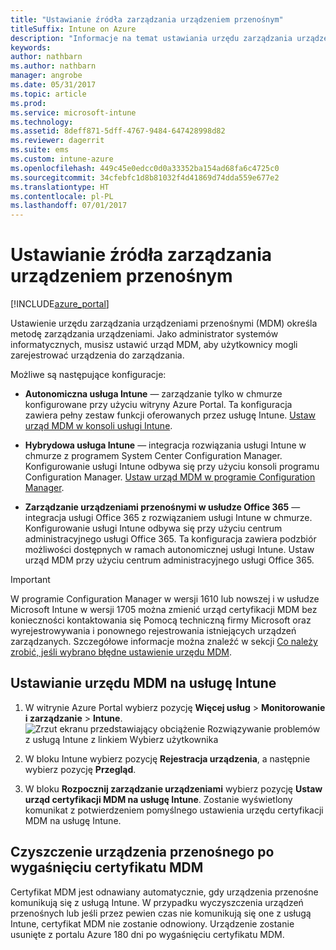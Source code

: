 ```yaml
---
title: "Ustawianie źródła zarządzania urządzeniem przenośnym"
titleSuffix: Intune on Azure
description: "Informacje na temat ustawiania urzędu zarządzania urządzeniami mobilnymi w usłudze Intune. \""
keywords: 
author: nathbarn
ms.author: nathbarn
manager: angrobe
ms.date: 05/31/2017
ms.topic: article
ms.prod: 
ms.service: microsoft-intune
ms.technology: 
ms.assetid: 8deff871-5dff-4767-9484-647428998d82
ms.reviewer: dagerrit
ms.suite: ems
ms.custom: intune-azure
ms.openlocfilehash: 449c45e0edcc0d0a33352ba154ad68fa6c4725c0
ms.sourcegitcommit: 34cfebfc1d8b81032f4d41869d74dda559e677e2
ms.translationtype: HT
ms.contentlocale: pl-PL
ms.lasthandoff: 07/01/2017
---
```

# <a name="set-the-mobile-device-management-authority"></a>Ustawianie źródła zarządzania urządzeniem przenośnym

[!INCLUDE[azure_portal](./includes/azure_portal.md)]

Ustawienie urzędu zarządzania urządzeniami przenośnymi (MDM) określa metodę zarządzania urządzeniami. Jako administrator systemów informatycznych, musisz ustawić urząd MDM, aby użytkownicy mogli zarejestrować urządzenia do zarządzania.

Możliwe są następujące konfiguracje:

- **Autonomiczna usługa Intune** — zarządzanie tylko w chmurze konfigurowane przy użyciu witryny Azure Portal. Ta konfiguracja zawiera pełny zestaw funkcji oferowanych przez usługę Intune. [Ustaw urząd MDM w konsoli usługi Intune](#mdm-authority-set-to-intune).

- **Hybrydowa usługa Intune** — integracja rozwiązania usługi Intune w chmurze z programem System Center Configuration Manager. Konfigurowanie usługi Intune odbywa się przy użyciu konsoli programu Configuration Manager. [Ustaw urząd MDM w programie Configuration Manager](https://docs.microsoft.com/sccm/mdm/deploy-use/configure-intune-subscription).

- **Zarządzanie urządzeniami przenośnymi w usłudze Office 365** — integracja usługi Office 365 z rozwiązaniem usługi Intune w chmurze. Konfigurowanie usługi Intune odbywa się przy użyciu centrum administracyjnego usługi Office 365. Ta konfiguracja zawiera podzbiór możliwości dostępnych w ramach autonomicznej usługi Intune. Ustaw urząd MDM przy użyciu centrum administracyjnego usługi Office 365.

>[!IMPORTANT]    
W programie Configuration Manager w wersji 1610 lub nowszej i w usłudze Microsoft Intune w wersji 1705 można zmienić urząd certyfikacji MDM bez konieczności kontaktowania się Pomocą techniczną firmy Microsoft oraz wyrejestrowywania i ponownego rejestrowania istniejących urządzeń zarządzanych. Szczegółowe informacje można znaleźć w sekcji [Co należy zrobić, jeśli wybrano błędne ustawienie urzędu MDM](/intune-classic/deploy-use/prerequisites-for-enrollment#what-to-do-if-you-choose-the-wrong-mdm-authority-setting).

## <a name="set-mdm-authority-to-intune"></a>Ustawianie urzędu MDM na usługę Intune

1. W witrynie Azure Portal wybierz pozycję **Więcej usług** > **Monitorowanie i zarządzanie** > **Intune**.
  ![Zrzut ekranu przedstawiający obciążenie Rozwiązywanie problemów z usługą Intune z linkiem Wybierz użytkownika](media/set-mdm-auth.png)
2. W bloku Intune wybierz pozycję **Rejestracja urządzenia**, a następnie wybierz pozycję **Przegląd**.

3. W bloku **Rozpocznij zarządzanie urządzeniami** wybierz pozycję **Ustaw urząd certyfikacji MDM na usługę Intune**. Zostanie wyświetlony komunikat z potwierdzeniem pomyślnego ustawienia urzędu certyfikacji MDM na usługę Intune.

## <a name="mobile-device-cleanup-after-mdm-certificate-expiration"></a>Czyszczenie urządzenia przenośnego po wygaśnięciu certyfikatu MDM

Certyfikat MDM jest odnawiany automatycznie, gdy urządzenia przenośne komunikują się z usługą Intune. W przypadku wyczyszczenia urządzeń przenośnych lub jeśli przez pewien czas nie komunikują się one z usługą Intune, certyfikat MDM nie zostanie odnowiony. Urządzenie zostanie usunięte z portalu Azure 180 dni po wygaśnięciu certyfikatu MDM.
